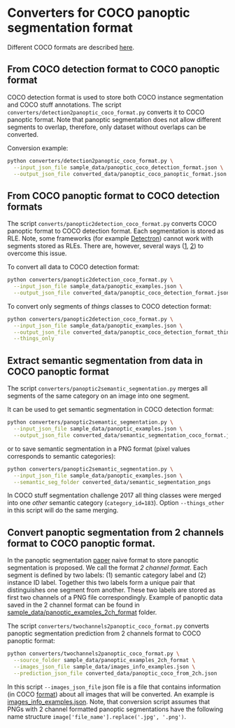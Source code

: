 # Converters for COCO panoptic segmentation format

Different COCO formats are described [here](http://cocodataset.org/#format-data).

## From COCO detection format to COCO panoptic format

COCO detection format is used to store both COCO instance segmentation and COCO stuff annotations.
The script `converters/detection2panoptic_coco_format.py` converts it to COCO panoptic format. Note that panoptic segmentation does not allow different segments to overlap, therefore, only dataset without overlaps can be converted.

Conversion example:
``` bash
python converters/detection2panoptic_coco_format.py \
  --input_json_file sample_data/panoptic_coco_detection_format.json \
  --output_json_file converted_data/panoptic_coco_panoptic_format.json
```

## From COCO panoptic format to COCO detection formats

The script `converts/panoptic2detection_coco_format.py` converts COCO panoptic format to COCO detection format. Each segmentation is stored as RLE. Note, some frameworks (for example [Detectron](https://github.com/facebookresearch/Detectron)) cannot work with segments stored as RLEs. There are, however, several ways ([1](https://github.com/facebookresearch/Detectron/issues/100), [2](https://github.com/facebookresearch/Detectron/pull/458)) to overcome this issue.

To convert all data to COCO detection format:
``` bash
python converters/panoptic2detection_coco_format.py \
  --input_json_file sample_data/panoptic_examples.json \
  --output_json_file converted_data/panoptic_coco_detection_format.json
```

To convert only segments of *things* classes to COCO detection format:
``` bash
python converters/panoptic2detection_coco_format.py \
  --input_json_file sample_data/panoptic_examples.json \
  --output_json_file converted_data/panoptic_coco_detection_format_things_only.json \
  --things_only
```

## Extract semantic segmentation from data in COCO panoptic format

The script `converters/panoptic2semantic_segmentation.py` merges all segments of the same category on an image into one segment.

It can be used to get semantic segmentation in COCO detection format:
``` bash
python converters/panoptic2semantic_segmentation.py \
  --input_json_file sample_data/panoptic_examples.json \
  --output_json_file converted_data/semantic_segmentation_coco_format.json
```

or to save semantic segmentation in a PNG format (pixel values corresponds to semantic categories):
``` bash
python converters/panoptic2semantic_segmentation.py \
  --input_json_file sample_data/panoptic_examples.json \
  --semantic_seg_folder converted_data/semantic_segmentation_pngs
```

In COCO stuff segmentation challenge 2017 all thing classes were merged into one *other* semantic category (`category_id=183`). Option `--things_other` in this script will do the same merging.

## Convert panoptic segmentation from 2 channels format to COCO panoptic format.

In the panoptic segmentation [paper](https://arxiv.org/abs/1801.00868) naive format to store panoptic segmentation is proposed. We call the format *2 channel format*. Each segment is defined by two labels:
(1) semantic category label and (2) instance ID label. Together this two labels form a unique pair that distinguishes one segment from another. These two labels are stored as first two channels of a PNG file correspondingly. Example of panoptic data saved in the 2 channel format can be found in [sample_data/panoptic_examples_2ch_format](https://github.com/cocodataset/panopticapi/blob/master/sample_data/panoptic_examples_2ch_format) folder.

The script `converters/twochannels2panoptic_coco_format.py` converts panoptic segmentation prediction from 2 channels format to COCO panoptic format:

``` bash
python converters/twochannels2panoptic_coco_format.py \
  --source_folder sample_data/panoptic_examples_2ch_format \
  --images_json_file sample_data/images_info_examples.json \
  --prediction_json_file converted_data/panoptic_coco_from_2ch.json
```

In this script `--images_json_file` json file is a file that contains information (in COCO [format](http://cocodataset.org/#format-data)) about all images that will be converted. An example is [images_info_examples.json](https://github.com/cocodataset/panopticapi/blob/master/sample_data/images_info_examples.json). Note, that conversion script assumes that PNGs with 2 channel formatted panoptic segmentations have the following name structure `image['file_name'].replace('.jpg', '.png')`.
